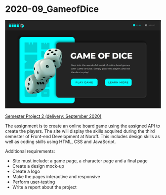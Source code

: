 # 2020-09_GameofDice
![Image of site](https://github.com/TinaHoldcroft/2020-09_GameofDice/blob/master/styles/images/readme.PNG)

[Semester Project 2 (delivery: September 2020)](http://tinamary.com/portfolio/game-of-dice/index.html)

The assignment is to create an online board game using the assigned API to create the players.
The site will display the skills acquired during the third semester of Front-end Development at Noroff. 
This includes design skills as well as coding skills using HTML, CSS and JavaScript.

Additional requirements:
  - Site must include: a game page, a character page and a final page
  - Create a design mock-up
  - Create a logo
  - Make the pages interactive and responsive
  - Perform user-testing 
  - Write a report about the project